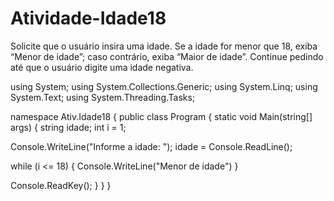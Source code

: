# Atividade-Idade18
Solicite que o usuário insira uma idade. Se a idade for menor que 18, exiba “Menor de idade”; caso contrário, exiba “Maior de idade”. Continue pedindo até que o usuário digite uma idade negativa.

using System;
using System.Collections.Generic;
using System.Linq;
using System.Text;
using System.Threading.Tasks;

namespace Ativ.Idade18
{
public class Program
{
static void Main(string[] args)
{
string idade;
int i = 1;

Console.WriteLine("Informe a idade: ");
idade = Console.ReadLine();

while (i <= 18)
{
Console.WriteLine("Menor de idade")
}

Console.ReadKey();
}
}
}
